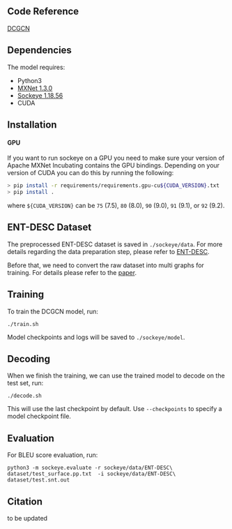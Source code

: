 ## Code Reference
[DCGCN](https://github.com/Cartus/DCGCN)

## Dependencies
The model requires:
- Python3
- [MXNet 1.3.0](https://github.com/apache/incubator-mxnet/tree/1.3.0)
- [Sockeye 1.18.56](https://github.com/awslabs/sockeye)
- CUDA

## Installation
#### GPU

If you want to run sockeye on a GPU you need to make sure your version of Apache MXNet
Incubating contains the GPU bindings. Depending on your version of CUDA you can do this by running the following:

```bash
> pip install -r requirements/requirements.gpu-cu${CUDA_VERSION}.txt
> pip install .
```
where `${CUDA_VERSION}` can be `75` (7.5), `80` (8.0), `90` (9.0), `91` (9.1), or `92` (9.2).

## ENT-DESC Dataset

The preprocessed ENT-DESC dataset is saved in `./sockeye/data`. For more details regarding the data preparation step, please refer to [ENT-DESC](https://github.com/LiyingCheng95/EntityDescriptionGeneration/tree/master/sockeye/data/ENT-DESC%20dataset).

Before that, we need to convert the raw dataset into multi graphs for training. For details please refer to the [paper](https://arxiv.org/pdf/2004.14813.pdf).

## Training

To train the DCGCN model, run:

```
./train.sh
```

Model checkpoints and logs will be saved to `./sockeye/model`.

## Decoding

When we finish the training, we can use the trained model to decode on the test set, run:

```
./decode.sh
```

This will use the last checkpoint by default. Use `--checkpoints` to specify a model checkpoint file.

## Evaluation

For BLEU score evaluation, run:

```
python3 -m sockeye.evaluate -r sockeye/data/ENT-DESC\ dataset/test_surface.pp.txt  -i sockeye/data/ENT-DESC\ dataset/test.snt.out
```

## Citation

to be updated

